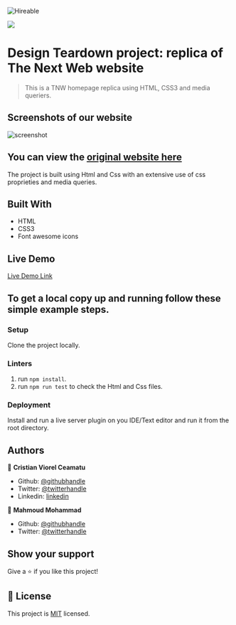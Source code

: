 ![Hireable](https://img.shields.io/badge/Hireable-yes-success)

![](https://img.shields.io/badge/-Microverse%20projects-blueviolet)

# Design Teardown project: replica of The Next Web website

> This is a TNW homepage replica using HTML, CSS3 and media queriers.

## Screenshots of our website

![screenshot](./.github/app-screenshot.png)

## You can view the [original website here](https://thenextweb.com/)

The project is built using Html and Css with an extensive use of css proprieties and media queries.

## Built With

- HTML
- CSS3
- Font awesome icons

## Live Demo

[Live Demo Link](https://rawcdn.githack.com/mahmoud717/microverse-TNW-clone/fd67ffb36a30dca26a06aa5c2fd56b4ac6aceac0/index.html)

## To get a local copy up and running follow these simple example steps.

### Setup

Clone the project locally.

### Linters

1. run `npm install`.
2. run `npm run test` to check the Html and Css files.

### Deployment

Install and run a live server plugin on you IDE/Text editor and run it from the root directory.

## Authors

👤 **Cristian Viorel Ceamatu**

- Github: [@githubhandle](https://github.com/cristianCeamatu)
- Twitter: [@twitterhandle](https://twitter.com/CeamatuV)
- Linkedin: [linkedin](https://www.linkedin.com/in/ceamatu-cristian-viorel-7a5469136/)

👤 **Mahmoud Mohammad**

- Github: [@githubhandle](https://github.com/mahmoud717)
- Twitter: [@twitterhandle](https://twitter.com/mahmoud26369406)

## Show your support

Give a ⭐️ if you like this project!

## 📝 License

This project is [MIT](lic.url) licensed.
